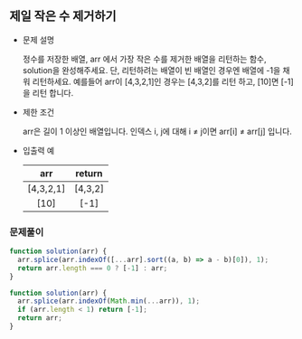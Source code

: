 ## 제일 작은 수 제거하기

- 문제 설명

  정수를 저장한 배열, arr 에서 가장 작은 수를 제거한 배열을 리턴하는 함수, solution을 완성해주세요. 단, 리턴하려는 배열이 빈 배열인 경우엔 배열에 -1을 채워 리턴하세요. 예를들어 arr이 [4,3,2,1]인 경우는 [4,3,2]를 리턴 하고, [10]면 [-1]을 리턴 합니다.

- 제한 조건

  arr은 길이 1 이상인 배열입니다.
  인덱스 i, j에 대해 i ≠ j이면 arr[i] ≠ arr[j] 입니다.

- 입출력 예

  |    arr    | return  |
  | :-------: | :-----: |
  | [4,3,2,1] | [4,3,2] |
  |   [10]    |  [-1]   |

### 문제풀이

```jsx
function solution(arr) {
  arr.splice(arr.indexOf([...arr].sort((a, b) => a - b)[0]), 1);
  return arr.length === 0 ? [-1] : arr;
}
```

```jsx
function solution(arr) {
  arr.splice(arr.indexOf(Math.min(...arr)), 1);
  if (arr.length < 1) return [-1];
  return arr;
}
```
